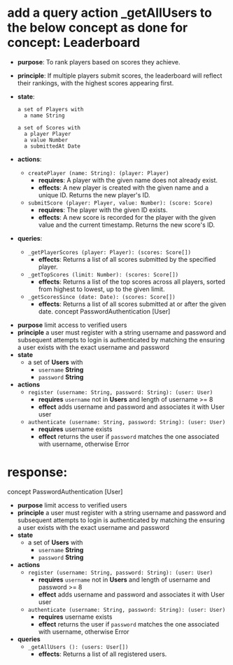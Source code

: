 
# add a query action _getAllUsers to the below concept as done for **concept**: Leaderboard
- **purpose**: To rank players based on scores they achieve.
- **principle**: If multiple players submit scores, the leaderboard will reflect their rankings, with the highest scores appearing first.
- **state**:
    
    ```
    a set of Players with
      a name String
    
    a set of Scores with
      a player Player
      a value Number
      a submittedAt Date
    ```
    
- **actions**:
    - `createPlayer (name: String): (player: Player)`
        - **requires**: A player with the given name does not already exist.
        - **effects**: A new player is created with the given name and a unique ID. Returns the new player's ID.
    - `submitScore (player: Player, value: Number): (score: Score)`
        - **requires**: The player with the given ID exists.
        - **effects**: A new score is recorded for the player with the given value and the current timestamp. Returns the new score's ID.
- **queries**:
    - `_getPlayerScores (player: Player): (scores: Score[])`
        - **effects**: Returns a list of all scores submitted by the specified player.
    - `_getTopScores (limit: Number): (scores: Score[])`
        - **effects**: Returns a list of the top scores across all players, sorted from highest to lowest, up to the given limit.
    - `_getScoresSince (date: Date): (scores: Score[])`
        - **effects**: Returns a list of all scores submitted at or after the given date.
concept PasswordAuthentication [User]
* **purpose** limit access to verified users
* **principle** a user must register with a string username and password and subsequent attempts to login is authenticated by matching the ensuring a user exists with the exact username and password
* **state**
    * a set of **Users** with
        * `username` **String**
        * `password` **String**
* **actions**
    * `register (username: String, password: String): (user: User)`
        * **requires** `username` not in **Users** and length of username >= 8
        * **effect** adds username and password and associates it with User user
    * `authenticate (username: String, password: String): (user: User)`
        * **requires** username exists
        * **effect** returns the user if `password` matches the one associated with username, otherwise Error


    
# response:


concept PasswordAuthentication [User]

- **purpose** limit access to verified users
- **principle** a user must register with a string username and password and subsequent attempts to login is authenticated by matching the ensuring a user exists with the exact username and password
- **state**
  * a set of **Users** with
    * `username` **String**
    * `password` **String**
- **actions**
  * `register (username: String, password: String): (user: User)`
    * **requires** `username` not in **Users** and length of username  and password >= 8
    * **effect** adds username and password and associates it with User user
  * `authenticate (username: String, password: String): (user: User)`
    * **requires** username exists
    * **effect** returns the user if `password` matches the one associated with username, otherwise Error
- **queries**
  * `_getAllUsers (): (users: User[])`
    * **effects**: Returns a list of all registered users.
